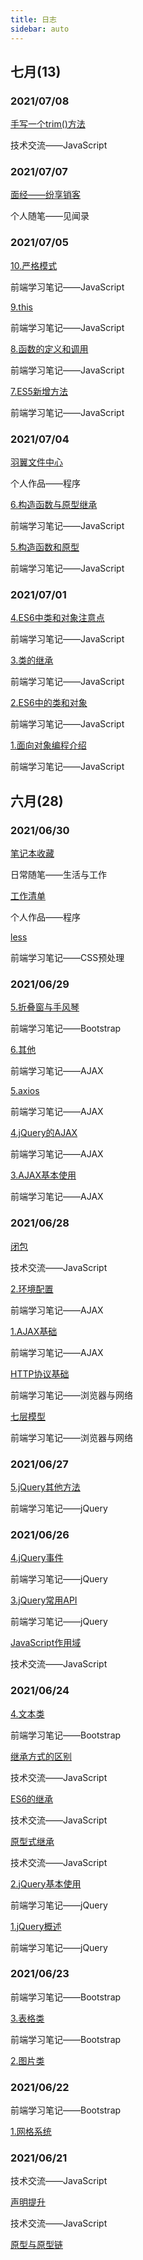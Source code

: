 ```yaml
---
title: 日志
sidebar: auto
---
```


## 七月(13)

### 2021/07/08

[手写一个trim()方法](technical-docs/JavaScript/手写一个trim()方法)

技术交流——JavaScript

### 2021/07/07

[面经——纷享销客](informal-essay/见闻录/面经——纷享销客)

个人随笔——见闻录

### 2021/07/05

[10.严格模式](fornt-end-learn/base/JavaScript/10.严格模式)

前端学习笔记——JavaScript

[9.this](fornt-end-learn/base/JavaScript/9.this)

前端学习笔记——JavaScript

[8.函数的定义和调用](fornt-end-learn/base/JavaScript/8.函数的定义和调用)

前端学习笔记——JavaScript

[7.ES5新增方法](fornt-end-learn/base/JavaScript/7.ES5新增方法)

前端学习笔记——JavaScript

### 2021/07/04

[羽翼文件中心](personal-works/程序/羽翼文件中心/)

个人作品——程序

[6.构造函数与原型继承](fornt-end-learn/base/JavaScript/6.构造函数与原型继承)

前端学习笔记——JavaScript

[5.构造函数和原型](fornt-end-learn/base/JavaScript/5.构造函数和原型)

前端学习笔记——JavaScript

### 2021/07/01

[4.ES6中类和对象注意点](fornt-end-learn/base/JavaScript/4.ES6中类和对象注意点)

前端学习笔记——JavaScript

[3.类的继承](fornt-end-learn/base/JavaScript/3.类的继承)

前端学习笔记——JavaScript

[2.ES6中的类和对象](fornt-end-learn/base/JavaScript/2.ES6中的类和对象.html)

前端学习笔记——JavaScript

[1.面向对象编程介绍](fornt-end-learn/base/JavaScript/1.面向对象编程介绍.html)

前端学习笔记——JavaScript

## 六月(28)

### 2021/06/30

[笔记本收藏](informal-essay/生活与工作/笔记本收藏.html)

日常随笔——生活与工作

[工作清单](personal-works/程序/工作清单/)

个人作品——程序

[less](fornt-end-learn/promote/CSS预处理/less.html)

前端学习笔记——CSS预处理

### 2021/06/29

[5.折叠窗与手风琴](fornt-end-learn/promote/Bootstrap/5.折叠窗与手风琴.html)

前端学习笔记——Bootstrap

[6.其他](fornt-end-learn/promote/AJAX/6.其他.html)

前端学习笔记——AJAX

[5.axios](fornt-end-learn/promote/AJAX/5.axios.html)

前端学习笔记——AJAX

[4.jQuery的AJAX](fornt-end-learn/promote/AJAX/4.jQuery的AJAX.html)

前端学习笔记——AJAX

[3.AJAX基本使用](fornt-end-learn/promote/AJAX/3.AJAX基本使用.html)

前端学习笔记——AJAX

### 2021/06/28

[闭包](technical-docs/JavaScript/闭包.html)

技术交流——JavaScript

[2.环境配置](fornt-end-learn/promote/AJAX/2.环境配置.html)

前端学习笔记——AJAX

[1.AJAX基础](fornt-end-learn/promote/AJAX/1.AJAX基础.html)

前端学习笔记——AJAX

[HTTP协议基础](fornt-end-learn/base/browser-Internet/HTTP协议基础.html)

前端学习笔记——浏览器与网络

[七层模型](fornt-end-learn/base/browser-Internet/七层模型.html)

前端学习笔记——浏览器与网络

### 2021/06/27

[5.jQuery其他方法](fornt-end-learn/promote/JQuery/5.jQuery其他方法.html)

前端学习笔记——jQuery

### 2021/06/26

[4.jQuery事件](fornt-end-learn/promote/JQuery/4.jQuery事件.html)

前端学习笔记——jQuery

[3.jQuery常用API](fornt-end-learn/promote/JQuery/3.jQuery常用API.html)

前端学习笔记——jQuery

[JavaScript作用域](technical-docs/JavaScript/JavaScript作用域.html)

技术交流——JavaScript

### 2021/06/24

[4.文本类](fornt-end-learn/promote/Bootstrap/4.文本类.html)

前端学习笔记——Bootstrap

[继承方式的区别](technical-docs/JavaScript/继承方式的区别.html)

技术交流——JavaScript

[ES6的继承](technical-docs/JavaScript/ES6的继承)

技术交流——JavaScript

[原型式继承](technical-docs/JavaScript/原型式继承)

技术交流——JavaScript


[2.jQuery基本使用](fornt-end-learn/promote/JQuery/2.jQuery基本使用)

前端学习笔记——jQuery

[1.jQuery概述](fornt-end-learn/promote/JQuery/1.jQuery概述)

前端学习笔记——jQuery

### 2021/06/23

前端学习笔记——Bootstrap

[3.表格类](fornt-end-learn/promote/Bootstrap/表格类)

前端学习笔记——Bootstrap

[2.图片类](fornt-end-learn/promote/Bootstrap/图片类.html)

### 2021/06/22

前端学习笔记——Bootstrap

[1.网格系统](technical-docs/Bootstrap/网格系统.html)

### 2021/06/21

技术交流——JavaScript

[声明提升](technical-docs/JavaScript/声明提升.html)

技术交流——JavaScript

[原型与原型链](technical-docs/JavaScript/原型与原型链.html)